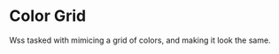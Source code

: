 Color Grid
====================

Wss tasked with mimicing a grid of colors, and making it look the same.
